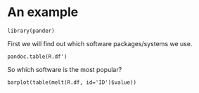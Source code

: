 # An example
```{r results='hide', echo=FALSE}
library(pander)
```

First we will find out which software packages/systems we use. 
```{r results='asis', echo=FALSE}
pandoc.table(R.df')
```
So which software is the most popular?<br>

```{r fig.align='default', fig.height=4, echo=FALSE}
barplot(table(melt(R.df, id='ID')$value))

```


